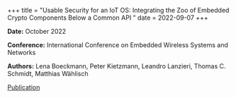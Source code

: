 +++
title = "Usable Security for an IoT OS: Integrating the Zoo of Embedded Crypto Components Below a Common API "
date = 2022-09-07
+++

**Date:** October 2022

**Conference:**
International Conference on Embedded Wireless Systems and Networks

**Authors:** Lena Boeckmann, Peter Kietzmann, Leandro Lanzieri, Thomas C. Schmidt, Matthias Wählisch

[Publication](https://arxiv.org/pdf/2208.09281.pdf)
